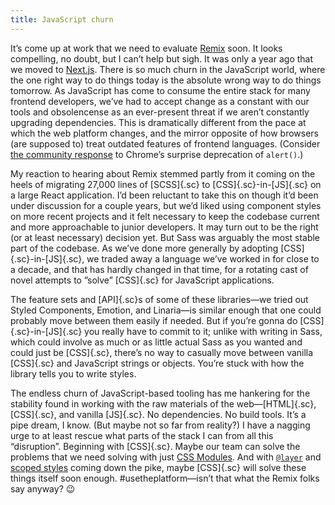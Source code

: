 ```yaml
---
title: JavaScript churn
---
```


It’s come up at work that we need to evaluate [Remix](https://remix.run/) soon. It looks compelling, no doubt, but I can’t help but sigh. It was only a year ago that we moved to [Next.js](https://nextjs.org/). There is so much churn in the JavaScript world, where the one right way to do things today is the absolute wrong way to do things tomorrow. As JavaScript has come to consume the entire stack for many frontend developers, we’ve had to accept change as a constant with our tools and obsolencense as an ever-present threat if we aren’t constantly upgrading dependencies. This is dramatically different from the pace at which the web platform changes, and the mirror opposite of how browsers (are supposed to) treat outdated features of frontend languages. (Consider [the community response](https://css-tricks.com/choice-words-about-the-upcoming-deprecation-of-javascript-dialogs/) to Chrome’s surprise deprecation of `alert()`.)

My reaction to hearing about Remix stemmed partly from it coming on the heels of migrating 27,000 lines of [SCSS]{.sc} to [CSS]{.sc}-in-[JS]{.sc} on a large React application. I’d been reluctant to take this on though it’d been under discussion for a couple years, but we’d liked using component styles on more recent projects and it felt necessary to keep the codebase current and more approachable to junior developers. It may turn out to be the right (or at least necessary) decision yet. But Sass was arguably the most stable part of the codebase. As we’ve done more generally by adopting [CSS]{.sc}-in-[JS]{.sc}, we traded away a language we’ve worked in for close to a decade, and that has hardly changed in that time, for a rotating cast of novel attempts to ”solve” [CSS]{.sc} for JavaScript applications.

The feature sets and [API]{.sc}s of some of these libraries—we tried out Styled Components, Emotion, and Linaria—is similar enough that one could probably move between them easily if needed. But if you’re gonna do [CSS]{.sc}-in-[JS]{.sc} you really have to commit to it; unlike with writing in Sass, which could involve as much or as little actual Sass as you wanted and could just be [CSS]{.sc}, there’s no way to casually move between vanilla [CSS]{.sc} and JavaScript strings or objects. You’re stuck with how the library tells you to write styles.

The endless churn of JavaScript-based tooling has me hankering for the stability found in working with the raw materials of the web—[HTML]{.sc}, [CSS]{.sc}, and vanilla [JS]{.sc}. No dependencies. No build tools. It’s a pipe dream, I know. (But maybe not so far from reality?) I have a nagging urge to at least rescue what parts of the stack I can from all this “disruption”. Beginning with [CSS]{.sc}. Maybe our team can solve the problems that we need solving with just [CSS Modules](https://github.com/css-modules/css-modules). And with [`@layer`](https://css.oddbird.net/layers/explainer/) and [scoped styles](https://css.oddbird.net/scope/explainer/) coming down the pike, maybe [CSS]{.sc} will solve these things itself soon enough. #usetheplatform—isn’t that what the Remix folks say anyway? 😉